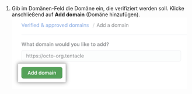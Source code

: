 1. Gib im Domänen-Feld die Domäne ein, die verifiziert werden soll. Klicke anschließend auf **Add domain** (Domäne hinzufügen). ![Feld zum Hinzufügen einer Domain](/assets/images/help/organizations/add-domain-field.png)
